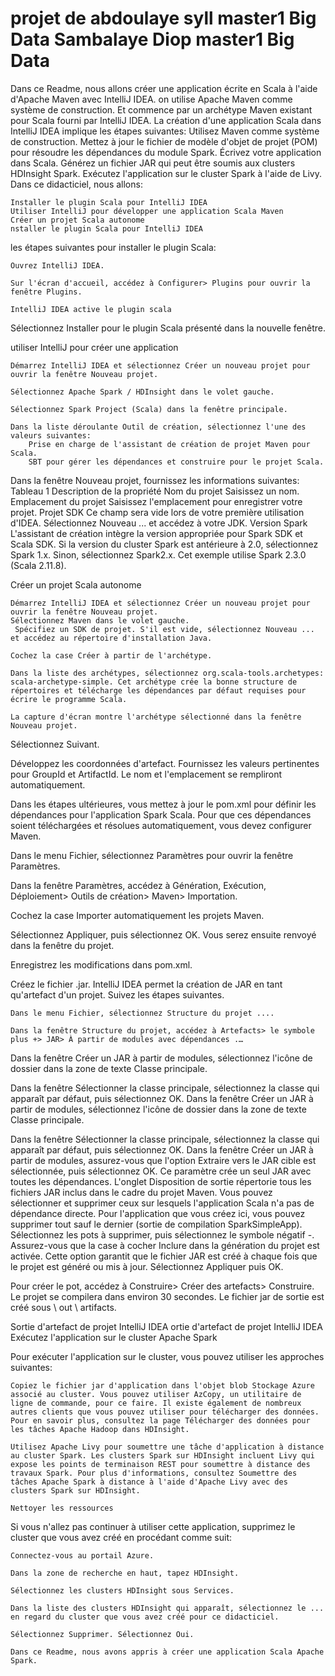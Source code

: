 # projet de abdoulaye syll master1 Big Data Sambalaye Diop master1 Big Data
Dans ce Readme, nous allons créer une application écrite en Scala à l'aide d'Apache Maven avec IntelliJ IDEA. on utilise Apache Maven comme système de construction. Et commence par un archétype Maven existant pour Scala fourni par IntelliJ IDEA. La création d'une application Scala dans IntelliJ IDEA implique les étapes suivantes:
Utilisez Maven comme système de construction.
    Mettez à jour le fichier de modèle d'objet de projet (POM) pour résoudre les dépendances du module Spark.
    Écrivez votre application dans Scala.
    Générez un fichier JAR qui peut être soumis aux clusters HDInsight Spark.
    Exécutez l'application sur le cluster Spark à l'aide de Livy.
    Dans ce didacticiel, nous allons:

    Installer le plugin Scala pour IntelliJ IDEA
    Utiliser IntelliJ pour développer une application Scala Maven
    Créer un projet Scala autonome
    nstaller le plugin Scala pour IntelliJ IDEA

les étapes suivantes pour installer le plugin Scala:

    Ouvrez IntelliJ IDEA.

    Sur l'écran d'accueil, accédez à Configurer> Plugins pour ouvrir la fenêtre Plugins.

    IntelliJ IDEA active le plugin scala
Sélectionnez Installer pour le plugin Scala présenté dans la nouvelle fenêtre.

utiliser IntelliJ pour créer une application

    Démarrez IntelliJ IDEA et sélectionnez Créer un nouveau projet pour ouvrir la fenêtre Nouveau projet.

    Sélectionnez Apache Spark / HDInsight dans le volet gauche.

    Sélectionnez Spark Project (Scala) dans la fenêtre principale.

    Dans la liste déroulante Outil de création, sélectionnez l'une des valeurs suivantes:
        Prise en charge de l'assistant de création de projet Maven pour Scala.
        SBT pour gérer les dépendances et construire pour le projet Scala.
        
        
Dans la fenêtre Nouveau projet, fournissez les informations suivantes:
Tableau 1
Description de la propriété
Nom du projet Saisissez un nom.
Emplacement du projet Saisissez l'emplacement pour enregistrer votre projet.
Projet SDK Ce champ sera vide lors de votre première utilisation d'IDEA. Sélectionnez Nouveau ... et accédez à votre JDK.
Version Spark L'assistant de création intègre la version appropriée pour Spark SDK et Scala SDK. Si la version du cluster Spark est antérieure à 2.0, sélectionnez Spark 1.x. Sinon, sélectionnez Spark2.x. Cet exemple utilise Spark 2.3.0 (Scala 2.11.8).
 
 Créer un projet Scala autonome

    Démarrez IntelliJ IDEA et sélectionnez Créer un nouveau projet pour ouvrir la fenêtre Nouveau projet.
    Sélectionnez Maven dans le volet gauche.
     Spécifiez un SDK de projet. S'il est vide, sélectionnez Nouveau ... et accédez au répertoire d'installation Java.

    Cochez la case Créer à partir de l'archétype.

    Dans la liste des archétypes, sélectionnez org.scala-tools.archetypes: scala-archetype-simple. Cet archétype crée la bonne structure de répertoires et télécharge les dépendances par défaut requises pour écrire le programme Scala.

    La capture d'écran montre l'archétype sélectionné dans la fenêtre Nouveau projet.
Sélectionnez Suivant.

Développez les coordonnées d'artefact. Fournissez les valeurs pertinentes pour GroupId et ArtifactId. Le nom et l'emplacement se rempliront automatiquement.

Dans les étapes ultérieures, vous mettez à jour le pom.xml pour définir les dépendances pour l'application Spark Scala. Pour que ces dépendances soient téléchargées et résolues automatiquement, vous devez configurer Maven.

Dans le menu Fichier, sélectionnez Paramètres pour ouvrir la fenêtre Paramètres.

Dans la fenêtre Paramètres, accédez à Génération, Exécution, Déploiement> Outils de création> Maven> Importation.

Cochez la case Importer automatiquement les projets Maven.

Sélectionnez Appliquer, puis sélectionnez OK. Vous serez ensuite renvoyé dans la fenêtre du projet.

Enregistrez les modifications dans pom.xml.

Créez le fichier .jar. IntelliJ IDEA permet la création de JAR en tant qu'artefact d'un projet. Suivez les étapes suivantes.

    Dans le menu Fichier, sélectionnez Structure du projet ....

    Dans la fenêtre Structure du projet, accédez à Artefacts> le symbole plus +> JAR> À partir de modules avec dépendances .…
Dans la fenêtre Créer un JAR à partir de modules, sélectionnez l'icône de dossier dans la zone de texte Classe principale.

Dans la fenêtre Sélectionner la classe principale, sélectionnez la classe qui apparaît par défaut, puis sélectionnez OK.
Dans la fenêtre Créer un JAR à partir de modules, sélectionnez l'icône de dossier dans la zone de texte Classe principale.

Dans la fenêtre Sélectionner la classe principale, sélectionnez la classe qui apparaît par défaut, puis sélectionnez OK.
Dans la fenêtre Créer un JAR à partir de modules, assurez-vous que l'option Extraire vers le JAR cible est sélectionnée, puis sélectionnez OK. Ce paramètre crée un seul JAR avec toutes les dépendances.
L'onglet Disposition de sortie répertorie tous les fichiers JAR inclus dans le cadre du projet Maven. Vous pouvez sélectionner et supprimer ceux sur lesquels l'application Scala n'a pas de dépendance directe. Pour l'application que vous créez ici, vous pouvez supprimer tout sauf le dernier (sortie de compilation SparkSimpleApp). Sélectionnez les pots à supprimer, puis sélectionnez le symbole négatif -.
Assurez-vous que la case à cocher Inclure dans la génération du projet est activée. Cette option garantit que le fichier JAR est créé à chaque fois que le projet est généré ou mis à jour. Sélectionnez Appliquer puis OK.

Pour créer le pot, accédez à Construire> Créer des artefacts> Construire. Le projet se compilera dans environ 30 secondes. Le fichier jar de sortie est créé sous \ out \ artifacts.

Sortie d'artefact de projet IntelliJ IDEA
ortie d'artefact de projet IntelliJ IDEA
Exécutez l'application sur le cluster Apache Spark

Pour exécuter l'application sur le cluster, vous pouvez utiliser les approches suivantes:

    Copiez le fichier jar d'application dans l'objet blob Stockage Azure associé au cluster. Vous pouvez utiliser AzCopy, un utilitaire de ligne de commande, pour ce faire. Il existe également de nombreux autres clients que vous pouvez utiliser pour télécharger des données. Pour en savoir plus, consultez la page Télécharger des données pour les tâches Apache Hadoop dans HDInsight.

    Utilisez Apache Livy pour soumettre une tâche d'application à distance au cluster Spark. Les clusters Spark sur HDInsight incluent Livy qui expose les points de terminaison REST pour soumettre à distance des travaux Spark. Pour plus d'informations, consultez Soumettre des tâches Apache Spark à distance à l'aide d'Apache Livy avec des clusters Spark sur HDInsight.
    
    Nettoyer les ressources

Si vous n'allez pas continuer à utiliser cette application, supprimez le cluster que vous avez créé en procédant comme suit:

    Connectez-vous au portail Azure.

    Dans la zone de recherche en haut, tapez HDInsight.

    Sélectionnez les clusters HDInsight sous Services.

    Dans la liste des clusters HDInsight qui apparaît, sélectionnez le ... en regard du cluster que vous avez créé pour ce didacticiel.

    Sélectionnez Supprimer. Sélectionnez Oui.
    
    Dans ce Readme, nous avons appris à créer une application Scala Apache Spark. 
